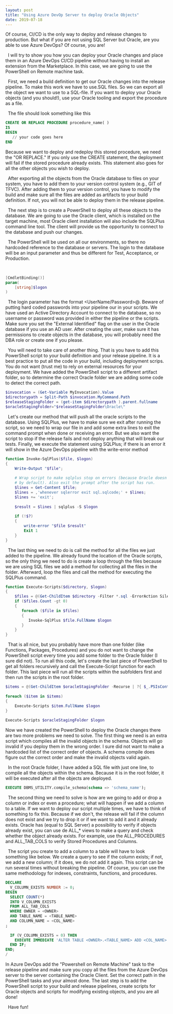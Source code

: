 ```yaml
---
layout: post
title: "Using Azure DevOp Server to deploy Oracle Objects"
date: 2019-07-18
---
```


Of course, CI/CD is the only way to deploy and release changes to production. But what if you are not using SQL Server but Oracle, are you able to use Azure DevOps? Of course, you are!

 
I will try to show you how you can deploy your Oracle changes and place them in an Azure DevOps CI/CD pipeline without having to install an extension from the Marketplace. In this case, we are going to use the PowerShell on Remote machine task. 

 
First, we need a build definition to get our Oracle changes into the release pipeline. To make this work we have to use.SQL files. So we can export all the object we want to use to a SQL-file. If you want to deploy your Oracle objects (and you should!), use your Oracle tooling and export the procedure as a file. 

 
The file should look something like this

```sql
CREATE OR REPLACE PROCEDURE procedure_name( )
IS
BEGIN
   // your code goes here
END
```

Because we want to deploy and redeploy this stored procedure, we need the "OR REPLACE." If you only use the CREATE statement, the deployment will fail if the stored procedure already exists. This statement also goes for all the other objects you wish to deploy. 

 
After exporting all the objects from the Oracle database to files on your system, you have to add them to your version control system (e.g., GIT of TFVC). After adding them to your version control, you have to modify the build and make sure all the files are added as artifacts to your build definition. If not, you will not be able to deploy them in the release pipeline.

 
The next step is to create a PowerShell to deploy all these objects to the database. We are going to use the Oracle client, which is installed on the target machine, most Oracle client installation will also include the SQLPlus command line tool. The client will provide us the opportunity to connect to the database and push our changes.  

 
The PowerShell will be used on all our environments, so there no hardcoded reference to the database or servers. The login to the database will be an input parameter and thus be different for Test, Acceptance, or Production. 

 
```powershell
[CmdletBinding()] 
param(
    [string]$logon
) 
```
 
The login parameter has the format <UserName/Password>@<Database>. Beware of putting hard coded passwords into your pipeline our in your scripts. We have used an Active Directory Account to connect to the database, so no username or password was provided in either the pipeline or the scripts. Make sure you set the "External Identified" flag on the user in the Oracle database if you use an AD user. After creating the user, make sure it has permissions to create objects in the database, you will probably need the DBA role or create one if you please.

 
You will need to take care of another thing. That is you have to add this PowerShell script to your build definition and your release pipeline. It is a best practice to put all the code in your build, including deployment scrips. You do not want (trust me) to rely on external resources for your deployment. We have added the PowerShell script to a different artifact folder, so to determine the correct Oracle folder we are adding some code to detect the correct path.

```powershell 
$invocation = (Get-Variable MyInvocation).Value
$directorypath = Split-Path $invocation.MyCommand.Path
$releaseStagingFolder = (get-item $directorypath ).parent.fullname 
$oracleStagingFolder="$releaseStagingFolder\Oracle\"
```
 
Let's create our method that will push all the oracle scripts to the database. Using SQLPlus, we have to make sure we exit after running the script, so we need to wrap our file in and add some extra lines to exit the command prompt when done or receiving an error. But we also want the script to stop if the release fails and not deploy anything that will break our tests. Finally, we execute the statement using SQLPlus; if there is an error it will show in the Azure DevOps pipeline with the write-error method

```powershell 
function Invoke-SqlPlus($file, $logon) 
{
    Write-Output "$file";
 
    # Wrap script to make sqlplus stop on errors (because Oracle doesn't do this
    # by default). Also exit the prompt after the script has run.
    $lines = Get-Content $file;
    $lines = ,'whenever sqlerror exit sql.sqlcode;' + $lines;
    $lines += 'exit';
 
    $result = $lines | sqlplus -S $logon
 
    if (!$?)
    { 
        write-error "$file $result" 
        Exit 1
    }
}
```
 
The last thing we need to do is call the method for all the files we just added to the pipeline. We already found the location of the Oracle scripts, so the only thing we need to do is create a loop through the files because we are using SQL files we add a method for collecting all the files in the folder. Afterward, loop the files and call the method for executing the SQLPlus command. 
 
```powershell
function Execute-Scripts($directory, $logon) 
{
    $files = @(Get-ChildItem $directory -Filter *.sql -ErrorAction SilentlyContinue | Sort-Object)
    if ($files.Count -gt 0)
    {
       foreach ($file in $files) 
       {
          Invoke-SqlPlus $file.FullName $logon 
       }
    }
}
```
 
That is all nice, but you probably have more than one folder (like Functions, Packages, Procedures) and you do not want to change the PowerShell script every time you add some folder to the Oracle folder (I sure did not). To run all this code, let's create the last piece of PowerShell to get all folders recursively and call the Execute-Script function for each folder. This last piece will run all the scripts within the subfolders first and then run the scripts in the root folder.

```powershell 
$items = @(Get-ChildItem $oracleStagingFolder -Recurse | ?{ $_.PSIsContainer } )
 
foreach ($item in $items)
{
    Execute-Scripts $item.FullName $logon
}
    
Execute-Scripts $oracleStagingFolder $logon
```

Now we have created the PowerShell to deploy the Oracle changes there are two more problems we need to solve. The first thing we need is an extra script which compiles all the invalid objects in the schema. Objects will go invalid if you deploy them in the wrong order. I sure did not want to make a hardcoded list of the correct order of objects.  A schema compile does figure out the correct order and make the invalid objects valid again. 

 
In the root Oracle folder, I have added a SQL file with just one line, to compile all the objects within the schema. Because it is in the root folder, it will be executed after all the objects are deployed. 
 
```sql
EXECUTE DBMS_UTILITY.compile_schema(schema => 'schema_name');
```
 
The second thing we need to solve is how are we going to add or drop a column or index or even a procedure; what will happen if we add a column to a table. If we want to deploy our script multiple times, we have to think of something to fix this. Because if we don't, the release will fail if the column does not exist and we try to drop it or if we want to add it and it already exists.
Oracle has (equal to SQL Server) a possibility to verify if objects already exist, you can use de ALL_* views to make a query and check whether the object already exists. For example, use the ALL_PROCEDURES and ALL_TAB_COLS to verify Stored Procedures and Columns. 

 
The script you create to add a column to a table will have to look something like below. We create a query to see if the column exists; if not, we add a new column; if it does, we do not add it again. This script can be run several times without breaking the pipeline. Of course, you can use the same methodology for indexes, constraints, functions, and procedures.

```sql 
DECLARE
  V_COLUMN_EXISTS NUMBER := 0;  
BEGIN
  SELECT COUNT(*) 
  INTO V_COLUMN_EXISTS
  FROM ALL_TAB_COLS
  WHERE OWNER = <OWNER>
  AND TABLE_NAME = <TABLE_NAME>
  AND COLUMN_NAME = <COL_NAME>
;
 
  IF (V_COLUMN_EXISTS = 0) THEN
    EXECUTE IMMEDIATE 'ALTER TABLE <OWNER>.<TABLE_NAME> ADD <COL_NAME> VARCHAR2(1)';
  END IF;
END;
/
```

In Azure DevOps add the "Powershell on Remote Machine" task to the release pipeline and make sure you copy all the files from the Azure DevOps server to the server containing the Oracle Client. Set the correct path in the PowerShell tasks and your almost done. The last step is to add the PowerShell script to your build and release pipelines, create scripts for Oracle objects and scripts for modifying existing objects, and you are all done!  

 
Have fun!
 
